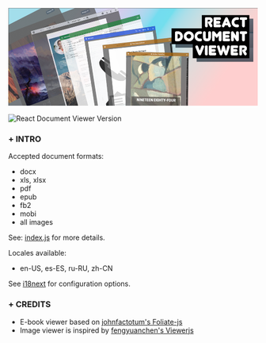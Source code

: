 <p align="center">

![ReactDocViewer Logo](./doc/logo.png)

</p>

![React Document Viewer Version](https://img.shields.io/badge/dynamic/json?url=https%3A%2F%2Fraw.githubusercontent.com%2Fway5%2Freact-document-viewer%2Frefs%2Fheads%2Fmaster%2Fpackage.json&query=%24.version&label=ReactDocViewer:&color=%23F86071)

### + INTRO

Accepted document formats:

- docx
- xls, xlsx
- pdf
- epub
- fb2
- mobi
- all images

See: [index.js](./src/index.js) for more details.

Locales available:

- en-US, es-ES, ru-RU, zh-CN

See [i18next](https://www.i18next.com/overview/configuration-options) for configuration options.

### + CREDITS

- E-book viewer based on [johnfactotum's Foliate-js](https://github.com/johnfactotum/foliate-js)
- Image viewer is inspired by [fengyuanchen's Viewerjs](https://github.com/fengyuanchen/viewerjs)